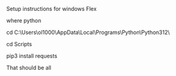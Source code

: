 Setup instructions for windows Flex

where python

cd C:\Users\ol1000\AppData\Local\Programs\Python\Python312\

cd Scripts

pip3 install requests

That should be all


